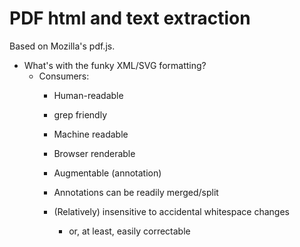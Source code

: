 PDF html and text extraction 
===

Based on Mozilla's pdf.js.



+ What's with the funky XML/SVG formatting?
  + Consumers:
    + Human-readable
    + grep friendly
    + Machine readable
    + Browser renderable
    + Augmentable (annotation) 
    + Annotations can be readily merged/split
    
    + (Relatively) insensitive to accidental whitespace changes
      + or, at least, easily correctable
      
      
  
